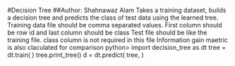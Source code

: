#Decision Tree
##Author: Shahnawaz Alam
Takes a training dataset, builds a decision tree and predicts the class of test data using the learned tree.
Training data file should be comma separated values. First column should be row id and last
column should be class
Test file should be like the training file. class column is not required in this file
Information gain maetric is also claculated for comparison
python> import decision_tree as dt
tree = dt.train( <training data file> )
tree.print_tree()
d = dt.predict( tree, <test data file> )

